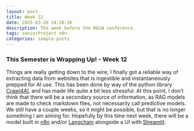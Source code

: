 ```yaml
---
layout: post
title: Week 12
date: 2025-03-26 14:28:26
description: The week before the R&CW conference.
tags: seniorProject n8n
categories: sample-posts
---
```


### This Semester is Wrapping Up! - Week 12

Things are really getting down to the wire; I finally got a reliable way of extracting data from websites that is ingestible and instantaneously prepped for AI use. This has been done by way of the python library <a href ='https://github.com/unclecode/crawl4ai'>Crawl4AI</a>, and has made life quite a bit less stressful. At this point, I don’t think that there will be a secondary source of information, as RAG models are made to check markdown files, not necessarily call predictive models. We still have a couple weeks, so it might be possible, but that is no longer something I am aiming for. Hopefully by this time next week, there will be a model built in <a href="https://n8n.io/">n8n</a> and/or <a href="https://www.langchain.com/">Langchain</a> alongside a UI with <a href='https://streamlit.io/'>Streamlit</a>. 